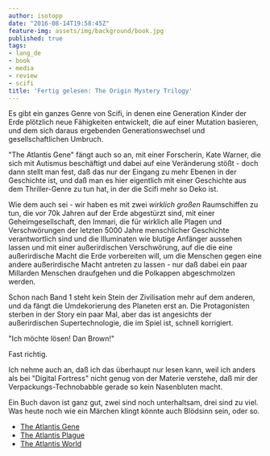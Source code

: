 ```yaml
---
author: isotopp
date: "2016-08-14T19:58:45Z"
feature-img: assets/img/background/book.jpg
published: true
tags:
- lang_de
- book
- media
- review
- scifi
title: 'Fertig gelesen: The Origin Mystery Trilogy'
---
```

Es gibt ein ganzes Genre von Scifi, in denen eine Generation Kinder der Erde plötzlich neue Fähigkeiten entwickelt, die auf einer Mutation basieren, und dem sich daraus ergebenden Generationswechsel und gesellschaftlichen Umbruch.

"The Atlantis Gene" fängt auch so an, mit einer Forscherin, Kate Warner, die sich mit Autismus beschäftigt und dabei auf eine Veränderung stößt - doch dann stellt man fest, daß das nur der Eingang zu mehr Ebenen in der Geschichte ist, und daß man es hier eigentlich mit einer Geschichte aus dem Thriller-Genre zu tun hat, in der die Scifi mehr so Deko ist.

Wie dem auch sei - wir haben es mit zwei _wirklich_ _großen_ Raumschiffen zu tun, die vor 70k Jahren auf der Erde abgestürzt sind, mit einer Geheimgesellschaft, den Immari, die für wirklich alle Plagen und Verschwörungen der letzten 5000 Jahre menschlicher Geschichte verantwortlich sind und die Illuminaten wie blutige Anfänger aussehen lassen und mit einer außerirdischen Verschwörung, auf die die eine außerirdische Macht die Erde vorbereiten will, um die Menschen gegen eine andere außerirdische Macht antreten zu lassen - nur daß dabei ein paar Millarden Menschen draufgehen und die Polkappen abgeschmolzen werden.

Schon nach Band 1 steht kein Stein der Zivilisation mehr auf dem anderen, und da fängt die Umdekorierung des Planeten erst an. Die Protagonisten sterben in der Story ein paar Mal, aber das ist angesichts der außerirdischen Supertechnologie, die im Spiel ist, schnell korrigiert.

"Ich möchte lösen! Dan Brown!"

Fast richtig. 

Ich nehme auch an, daß ich das überhaupt nur lesen kann, weil ich anders als bei "Digital Fortress" nicht genug von der Materie verstehe, daß mir der Verpackungs-Technobabble gerade so kein Nasenbluten macht.

Ein Buch davon ist ganz gut, zwei sind noch unterhaltsam, drei sind zu viel. Was heute noch wie ein Märchen klingt könnte auch Blödsinn sein, oder so.

- [The Atlantis Gene](https://www.amazon.de/Atlantis-Gene-Thriller-Mystery-English-ebook/dp/B00C2WDD5I)
- [The Atlantis Plague](https://www.amazon.de/Atlantis-Plague-Thriller-Mystery-English-ebook/dp/B00GR5JZHQ)
- [The Atlantis World](https://www.amazon.de/Atlantis-World-Origin-Mystery-English-ebook/dp/B00JVUQ2H0)
